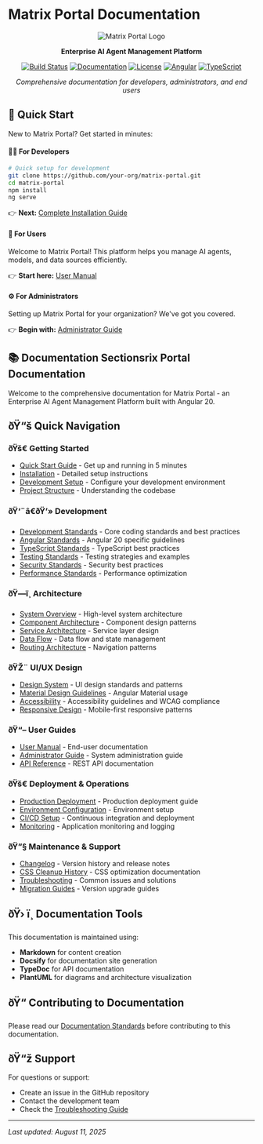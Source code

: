 ﻿# Matrix Portal Documentation

<div align="center">

![Matrix Portal Logo](assets/images/logo.png)

**Enterprise AI Agent Management Platform**

[![Build Status](https://github.com/your-org/matrix-portal/workflows/CI/badge.svg)](https://github.com/your-org/matrix-portal/actions)
[![Documentation](https://github.com/your-org/matrix-portal/workflows/Deploy%20Documentation/badge.svg)](https://your-org.github.io/matrix-portal/)
[![License](https://img.shields.io/badge/license-MIT-blue.svg)](LICENSE)
[![Angular](https://img.shields.io/badge/Angular-20-red.svg)](https://angular.io/)
[![TypeScript](https://img.shields.io/badge/TypeScript-5.0-blue.svg)](https://www.typescriptlang.org/)

*Comprehensive documentation for developers, administrators, and end users*

</div>

## 🚀 Quick Start

New to Matrix Portal? Get started in minutes:

<!-- tabs:start -->

#### **🏃‍♂️ For Developers**

```bash
# Quick setup for development
git clone https://github.com/your-org/matrix-portal.git
cd matrix-portal
npm install
ng serve
```

👉 **Next:** [Complete Installation Guide](getting-started/installation.md)

#### **👥 For Users**

Welcome to Matrix Portal! This platform helps you manage AI agents, models, and data sources efficiently.

👉 **Start here:** [User Manual](user-guides/user-manual.md)

#### **⚙️ For Administrators**

Setting up Matrix Portal for your organization? We've got you covered.

👉 **Begin with:** [Administrator Guide](user-guides/admin-guide.md)

<!-- tabs:end -->

## 📚 Documentation Sectionsrix Portal Documentation

Welcome to the comprehensive documentation for Matrix Portal - an Enterprise AI Agent Management Platform built with Angular 20.

## ðŸ“š Quick Navigation

### ðŸš€ Getting Started
- [Quick Start Guide](getting-started/README.md) - Get up and running in 5 minutes
- [Installation](getting-started/installation.md) - Detailed setup instructions
- [Development Setup](getting-started/development-setup.md) - Configure your development environment
- [Project Structure](getting-started/project-structure.md) - Understanding the codebase

### ðŸ‘¨â€ðŸ’» Development
- [Development Standards](development/standards.md) - Core coding standards and best practices
- [Angular Standards](development/angular-standards.md) - Angular 20 specific guidelines
- [TypeScript Standards](development/typescript-standards.md) - TypeScript best practices
- [Testing Standards](development/testing-standards.md) - Testing strategies and examples
- [Security Standards](development/security-standards.md) - Security best practices
- [Performance Standards](development/performance-standards.md) - Performance optimization

### ðŸ—ï¸ Architecture
- [System Overview](architecture/overview.md) - High-level system architecture
- [Component Architecture](architecture/component-architecture.md) - Component design patterns
- [Service Architecture](architecture/service-architecture.md) - Service layer design
- [Data Flow](architecture/data-flow.md) - Data flow and state management
- [Routing Architecture](architecture/routing-architecture.md) - Navigation patterns

### ðŸŽ¨ UI/UX Design
- [Design System](ui-ux/design-system.md) - UI design standards and patterns
- [Material Design Guidelines](ui-ux/material-design.md) - Angular Material usage
- [Accessibility](ui-ux/accessibility.md) - Accessibility guidelines and WCAG compliance
- [Responsive Design](ui-ux/responsive-design.md) - Mobile-first responsive patterns

### ðŸ“– User Guides
- [User Manual](user-guides/user-manual.md) - End-user documentation
- [Administrator Guide](user-guides/admin-guide.md) - System administration guide
- [API Reference](api/README.md) - REST API documentation

### ðŸš€ Deployment & Operations
- [Production Deployment](deployment/production-deployment.md) - Production deployment guide
- [Environment Configuration](deployment/environment-configuration.md) - Environment setup
- [CI/CD Setup](deployment/ci-cd-setup.md) - Continuous integration and deployment
- [Monitoring](deployment/monitoring.md) - Application monitoring and logging

### ðŸ”§ Maintenance & Support
- [Changelog](maintenance/changelog.md) - Version history and release notes
- [CSS Cleanup History](maintenance/css-cleanup.md) - CSS optimization documentation
- [Troubleshooting](maintenance/troubleshooting.md) - Common issues and solutions
- [Migration Guides](maintenance/migration-guides.md) - Version upgrade guides

## ðŸ› ï¸ Documentation Tools

This documentation is maintained using:
- **Markdown** for content creation
- **Docsify** for documentation site generation
- **TypeDoc** for API documentation
- **PlantUML** for diagrams and architecture visualization

## ðŸ“ Contributing to Documentation

Please read our [Documentation Standards](development/documentation-standards.md) before contributing to this documentation.

## ðŸ“ž Support

For questions or support:
- Create an issue in the GitHub repository
- Contact the development team
- Check the [Troubleshooting Guide](maintenance/troubleshooting.md)

---

*Last updated: August 11, 2025*
